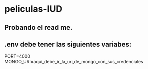 ﻿# peliculas-IUD
## Probando el read me.

## .env debe tener las siguientes variabes:
PORT=4000
MONGO_URI=aqui_debe_ir_la_uri_de_mongo_con_sus_credenciales
